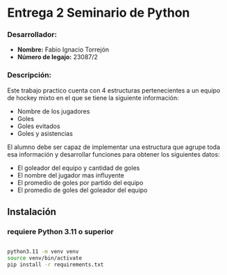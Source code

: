 # Entrega 2 Seminario de Python

### Desarrollador:
- **Nombre:** Fabio Ignacio Torrejón
- **Número de legajo:** 23087/2

### Descripción:
Este trabajo practico cuenta con 4 estructuras pertenecientes a un equipo de hockey mixto en el que se tiene la siguiente información:
- Nombre de los jugadores
- Goles
- Goles evitados
- Goles y asistencias

El alumno debe ser capaz de implementar una estructura que agrupe toda esa información y desarrollar funciones para obtener los siguientes datos:
- El goleador del equipo y cantidad de goles
- El nombre del jugador mas influyente
- El promedio de goles por partido del equipo
- El promedio de goles del goleador del equipo

## Instalación 
### **requiere Python 3.11 o superior**

##
```bash
python3.11 -m venv venv
source venv/bin/activate
pip install -r requirements.txt
